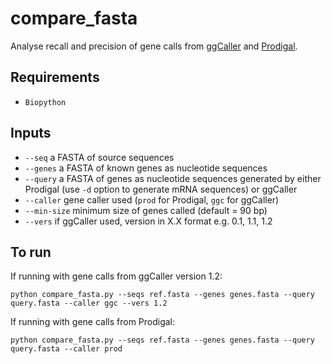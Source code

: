 # compare_fasta
Analyse recall and precision of gene calls from [ggCaller](https://github.com/samhorsfield96/ggCaller) and [Prodigal](https://github.com/hyattpd/Prodigal).

## Requirements
- ```Biopython```

## Inputs
- ```--seq``` a FASTA of source sequences
- ```--genes``` a FASTA of known genes as nucleotide sequences
- ```--query``` a FASTA of genes as nucleotide sequences generated by either Prodigal (use ```-d``` option to generate mRNA sequences) or ggCaller
- ```--caller``` gene caller used (```prod``` for Prodigal, ```ggc``` for ggCaller)
- ```--min-size``` minimum size of genes called (default = 90 bp)
- ```--vers``` if ggCaller used, version in X.X format e.g. 0.1, 1.1, 1.2

## To run

If running with gene calls from ggCaller version 1.2:

```python compare_fasta.py --seqs ref.fasta --genes genes.fasta --query query.fasta --caller ggc --vers 1.2```

If running with gene calls from Prodigal:

```python compare_fasta.py --seqs ref.fasta --genes genes.fasta --query query.fasta --caller prod```
